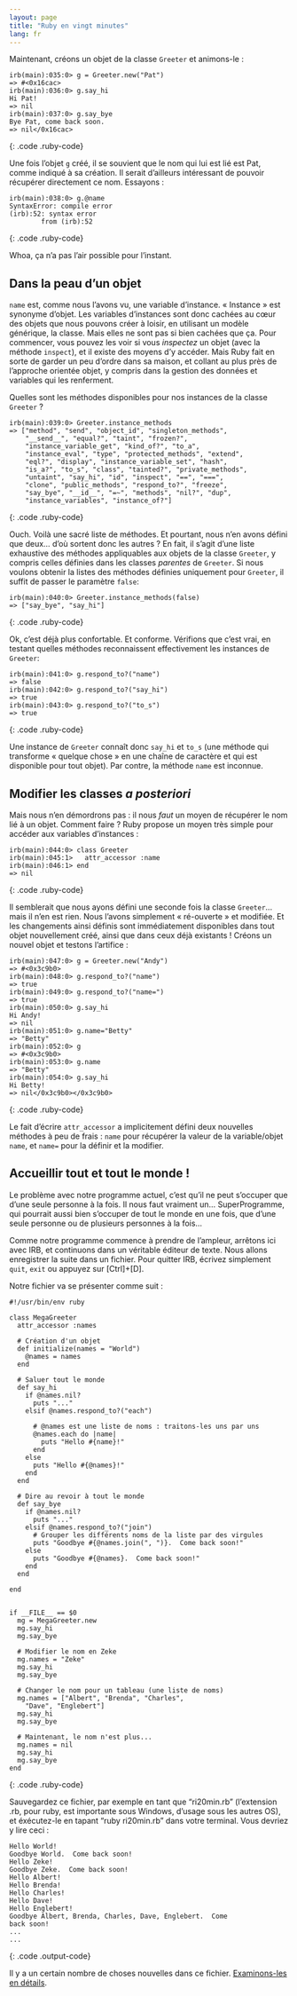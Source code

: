 ```yaml
---
layout: page
title: "Ruby en vingt minutes"
lang: fr
---
```


Maintenant, créons un objet de la classe `Greeter` et animons-le :

    irb(main):035:0> g = Greeter.new("Pat")
    => #<0x16cac>
    irb(main):036:0> g.say_hi
    Hi Pat!
    => nil
    irb(main):037:0> g.say_bye
    Bye Pat, come back soon.
    => nil</0x16cac>
{: .code .ruby-code}

Une fois l’objet `g` créé, il se souvient que le nom qui lui est lié est
Pat, comme indiqué à sa création. Il serait d’ailleurs intéressant de
pouvoir récupérer directement ce nom. Essayons :

    irb(main):038:0> g.@name
    SyntaxError: compile error
    (irb):52: syntax error
            from (irb):52
{: .code .ruby-code}

Whoa, ça n’a pas l’air possible pour l’instant.

## Dans la peau d’un objet

`name` est, comme nous l’avons vu, une variable d’instance. « Instance »
est synonyme d’objet. Les variables d’instances sont donc cachées au
cœur des objets que nous pouvons créer à loisir, en utilisant un modèle
générique, la classe. Mais elles ne sont pas si bien cachées que ça.
Pour commencer, vous pouvez les voir si vous *inspectez* un objet (avec
la méthode `inspect`), et il existe des moyens d’y accéder. Mais Ruby
fait en sorte de garder un peu d’ordre dans sa maison, et collant au
plus près de l’approche orientée objet, y compris dans la gestion des
données et variables qui les renferment.

Quelles sont les méthodes disponibles pour nos instances de la classe
`Greeter` ?

    irb(main):039:0> Greeter.instance_methods
    => ["method", "send", "object_id", "singleton_methods",
        "__send__", "equal?", "taint", "frozen?",
        "instance_variable_get", "kind_of?", "to_a",
        "instance_eval", "type", "protected_methods", "extend",
        "eql?", "display", "instance_variable_set", "hash",
        "is_a?", "to_s", "class", "tainted?", "private_methods",
        "untaint", "say_hi", "id", "inspect", "==", "===",
        "clone", "public_methods", "respond_to?", "freeze",
        "say_bye", "__id__", "=~", "methods", "nil?", "dup",
        "instance_variables", "instance_of?"]
{: .code .ruby-code}

Ouch. Voilà une sacré liste de méthodes. Et pourtant, nous n’en avons
défini que deux… d’où sortent donc les autres ? En fait, il s’agit d’une
liste exhaustive des méthodes appliquables aux objets de la classe
`Greeter`, y compris celles définies dans les classes *parentes* de
`Greeter`. Si nous voulons obtenir la listes des méthodes définies
uniquement pour `Greeter`, il suffit de passer le paramètre `false`\:

    irb(main):040:0> Greeter.instance_methods(false)
    => ["say_bye", "say_hi"]
{: .code .ruby-code}

Ok, c’est déjà plus confortable. Et conforme. Vérifions que c’est vrai,
en testant quelles méthodes reconnaissent effectivement les instances de
`Greeter`\:

    irb(main):041:0> g.respond_to?("name")
    => false
    irb(main):042:0> g.respond_to?("say_hi")
    => true
    irb(main):043:0> g.respond_to?("to_s")
    => true
{: .code .ruby-code}

Une instance de `Greeter` connaît donc `say_hi` et `to_s` (une méthode
qui transforme « quelque chose » en une chaîne de caractère et qui est
disponible pour tout objet). Par contre, la méthode `name` est inconnue.

## Modifier les classes *a posteriori* 

Mais nous n’en démordrons pas : il nous *faut* un moyen de récupérer le
nom lié à un objet. Comment faire ? Ruby propose un moyen très simple
pour accéder aux variables d’instances :

    irb(main):044:0> class Greeter
    irb(main):045:1>   attr_accessor :name
    irb(main):046:1> end
    => nil
{: .code .ruby-code}

Il semblerait que nous ayons défini une seconde fois la classe
`Greeter`... mais il n’en est rien. Nous l’avons simplement « ré-ouverte
» et modifiée. Et les changements ainsi définis sont immédiatement
disponibles dans tout objet nouvellement créé, ainsi que dans ceux déjà
existants ! Créons un nouvel objet et testons l’artifice :

    irb(main):047:0> g = Greeter.new("Andy")
    => #<0x3c9b0>
    irb(main):048:0> g.respond_to?("name")
    => true
    irb(main):049:0> g.respond_to?("name=")
    => true
    irb(main):050:0> g.say_hi
    Hi Andy!
    => nil
    irb(main):051:0> g.name="Betty"
    => "Betty"
    irb(main):052:0> g
    => #<0x3c9b0>
    irb(main):053:0> g.name
    => "Betty"
    irb(main):054:0> g.say_hi
    Hi Betty!
    => nil</0x3c9b0></0x3c9b0>
{: .code .ruby-code}

Le fait d’écrire `attr_accessor` a implicitement défini deux nouvelles
méthodes à peu de frais : `name` pour récupérer la valeur de la
variable/objet `name`, et `name=` pour la définir et la modifier.

## Accueillir tout et tout le monde !

Le problème avec notre programme actuel, c’est qu’il ne peut s’occuper
que d’une seule personne à la fois. Il nous faut vraiment un…
SuperProgramme, qui pourrait aussi bien s’occuper de tout le monde en
une fois, que d’une seule personne ou de plusieurs personnes à la fois…

Comme notre programme commence à prendre de l’ampleur, arrêtons ici avec
IRB, et continuons dans un véritable éditeur de texte. Nous allons
enregistrer la suite dans un fichier. Pour quitter IRB, écrivez
simplement `quit`, `exit` ou appuyez sur \[Ctrl\]+\[D\].

Notre fichier va se présenter comme suit :

    #!/usr/bin/env ruby
    
    class MegaGreeter
      attr_accessor :names
    
      # Création d'un objet
      def initialize(names = "World")
        @names = names
      end
    
      # Saluer tout le monde
      def say_hi
        if @names.nil?
          puts "..."
        elsif @names.respond_to?("each")
    
          # @names est une liste de noms : traitons-les uns par uns
          @names.each do |name|
            puts "Hello #{name}!"
          end
        else
          puts "Hello #{@names}!"
        end
      end
    
      # Dire au revoir à tout le monde
      def say_bye
        if @names.nil?
          puts "..."
        elsif @names.respond_to?("join")
          # Grouper les différents noms de la liste par des virgules
          puts "Goodbye #{@names.join(", ")}.  Come back soon!"
        else
          puts "Goodbye #{@names}.  Come back soon!"
        end
      end
    
    end
    
    
    if __FILE__ == $0
      mg = MegaGreeter.new
      mg.say_hi
      mg.say_bye
    
      # Modifier le nom en Zeke
      mg.names = "Zeke"
      mg.say_hi
      mg.say_bye
    
      # Changer le nom pour un tableau (une liste de noms)
      mg.names = ["Albert", "Brenda", "Charles",
        "Dave", "Englebert"]
      mg.say_hi
      mg.say_bye
    
      # Maintenant, le nom n'est plus...
      mg.names = nil
      mg.say_hi
      mg.say_bye
    end
{: .code .ruby-code}

Sauvegardez ce fichier, par exemple en tant que “ri20min.rb”
(l’extension .rb, pour ruby, est importante sous Windows, d’usage sous
les autres OS), et éxécutez-le en tapant “ruby ri20min.rb” dans votre
terminal. Vous devriez y lire ceci :

    Hello World!
    Goodbye World.  Come back soon!
    Hello Zeke!
    Goodbye Zeke.  Come back soon!
    Hello Albert!
    Hello Brenda!
    Hello Charles!
    Hello Dave!
    Hello Englebert!
    Goodbye Albert, Brenda, Charles, Dave, Englebert.  Come
    back soon!
    ...
    ...
{: .code .output-code}

Il y a un certain nombre de choses nouvelles dans ce fichier.
[Examinons-les en détails](../4/).

